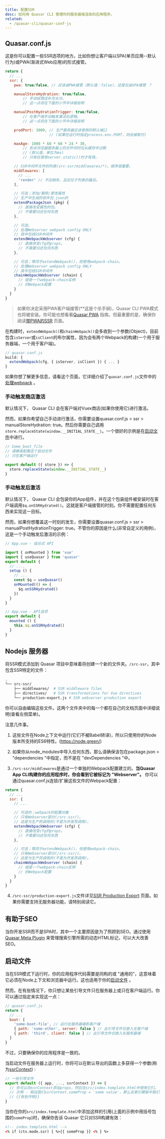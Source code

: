 ```yaml
---
title: 配置SSR
desc: 如何用 Quasar CLI 管理你的服务器端渲染的应用程序。
related:
  - /quasar-cli/quasar-conf-js
---
```


## Quasar.conf.js

这是你可以配置一些SSR选项的地方。比如你想让客户端以SPA(单页应用--默认行为)或PWA(渐进式Web应用)的形式接管。

```js
return {
  // ...
  ssr: {
    pwa: true/false, // 应该由PWA接管（默认值：false），还是仅由SPA接管 ？

    manualStoreHydration: true/false,
        // 手动给商店补充水分。
        // 这一点将在下面的小节中详细说明

    manualPostHydrationTrigger: true/false,
        // 在客户端手动触发激活后逻辑。
        // 这一点将在下面的小节中详细说明

    prodPort: 3000, // 生产服务器应该使用的默认端口
                    // (如果在运行时指定process.env.PORT，则会被取代)

    maxAge: 1000 * 60 * 60 * 24 * 30,
        // 告诉浏览器服务器上的文件何时应从缓存中过期
        // (默认值，单位为ms)
        // 只有在使用server.static()时才有效。

    // SSR中间件文件的列表(src-ssr/middlewares/*)。顺序很重要。
    middlewares: [
      // ...
      'render' // 不应缺失，且应位于列表的最后。
    ],

    // 可选；添加/删除/更改属性
    // 生产中生成的软件包.json的
    extendPackageJson (pkg) {
      // 直接改变属性的包。
      // 不需要归还任何东西
    },

    // 可选。
    // 处理Webserver webpack config ONLY
    // 其中包括SSR中间件
    extendWebpackWebserver (cfg) {
      // 直接改变cfg的props。
      // 不需要归还任何东西
    },

    // 可选；等同于extendWebpack()，但使用webpack-chain。
    // 处理Webserver webpack config ONLY
    // 其中包括SSR中间件
    chainWebpackWebserver (chain) {
      // 链是一个webpack-chain实例
      // 的Webpack配置
    }
  }
}
```

> 如果你决定采用PWA客户端接管(**这是个杀手锏)，Quasar CLI PWA模式也将被安装。你可能也想看看[Quasar PWA](/quasar-cli/developing-pwa/introduction) 指南。但最重要的是，确保你阅读[带PWA的SSR](/quasar-cli/developing-ssr/ssr-with-pwa) 页面。

在构建时，`extendWebpack()`和`chainWebpack()`会多收到一个参数(Object)，目前包含`isServer`或`isClient`的布尔属性，因为会有两个Webpack的构建(一个用于服务器端，一个用于客户端)。

```js
// quasar.conf.js
build: {
  extendWebpack(cfg, { isServer, isClient }) { ... }
}
```

如果你想了解更多信息，请看这个页面，它详细介绍了`quasar.conf.js`文件中的[处理webpack](/quasar-cli/handling-webpack) 。

### 手动触发商店激活

默认情况下， Quasar CLI 会在客户端对Vuex商店(如果你使用它)进行激活。

然而，如果你希望自己手动进行激活，你需要设置quasar.conf.js > ssr > manualStoreHydration: true。然后你需要自己调用`store.replaceState(window.__INITIAL_STATE__)`。一个很好的示例是在[启动文件](/quasar-cli/boot-files)中进行。

```js
// Some_boot_file
// 请确保配置这个启动文件
// 只在客户端运行

export default ({ store }) => {
  store.replaceState(window.__INITIAL_STATE__)
}
```

### 手动触发后激活

默认情况下， Quasar CLI 会包装你的App组件，并在这个包装组件被安装时在客户端调用`$q.onSSRHydrated()`。这就是客户端接管的时刻。你不需要配置任何东西来实现这一目标。

然而，如果你想覆盖这一时刻的发生，你需要设置quasar.conf.js > ssr > manualPostHydrationTrigger: true。不管你的原因是什么(非常自定义的用例)，这是一个手动触发后激活的示例：

```js
// App.vue - 组合式 API

import { onMounted } from 'vue'
import { useQuasar } from 'quasar'
export default {
  // ....
  setup () {
    // ...
    const $q = useQuasar()
    onMounted(() => {
      $q.onSSRHydrated()
    })
  }
}
```

```js
// App.vue - API选项
export default {
  mounted () {
    this.$q.onSSRHydrated()
  }
}
```

## Nodejs 服务器

将SSR模式添加到 Quasar 项目中意味着将创建一个新的文件夹。`/src-ssr`，其中包含SSR特定的文件：

```bash
.
└── src-ssr/
    ├── middlewares/  # SSR middleware files
    ├── directives/   # SSR transformations for Vue directives
    └── production-export.js # SSR webserver production export
```

你可以自由编辑这些文件。这两个文件夹中的每一个都在自己的文档页面中详细说明(查看左侧菜单)。

注意几件事。

1. 这些文件在Node上下文中运行(它们不被Babel转译)，所以只使用你的Node版本所支持的ES6特性。(https://node.green/)

2. 如果你从node_modules中导入任何东西，那么请确保该包在package.json > "dependencies "中指定，而不是在 "devDependencies "中。

3. `/src-ssr/middlewares`是通过一个单独的Webpack配置建立的。**当Quasar App CLI构建你的应用程序时，你会看到它被标记为 "Webserver"。** 你可以通过quasar.conf.js连锁/扩展这些文件的Webpack配置：

```js
return {
  // ...
  ssr: {
    // ...

    // 可选的；webpack的配置对象
    // 只有Webserver部分(/src-ssr/)。
    // 这是为生产而调用的(不是为开发而调用)。
    extendWebpackWebserver (cfg) {
      // 直接改变cfg的props。
      // 不需要归还任何东西
    },

    // 可选；等同于extendWebpack()，但使用webpack-chain。
    // 只有Webserver部分(/src-ssr/)。
    // 这是为生产而调用的(不是为开发而调用)。
    chainWebpackWebserver (chain) {
      // 链是一个webpack-chain实例
      // 的Webpack配置
    }
  }
}
```

4. `/src-ssr/production-export.js`文件详见[SSR Production Export](/quasar-cli/developing-ssr/ssr-production-export) 页面。如果你需要支持无服务器功能，请特别阅读它。

## 有助于SEO

当你开发SSR而不是SPA时，其中一个主要原因是为了照顾到SEO。通过使用[Quasar Meta Plugin](/quasar-plugins/meta) 来管理搜索引擎所需的动态HTML标记，可以大大改善SEO。

## 启动文件

当在SSR模式下运行时，你的应用程序代码需要是同构的或 "通用的"，这意味着它必须在Node上下文和浏览器中运行。这也适用于你的[启动文件](/quasar-cli/boot-files) 。

然而，在有些情况下，你只想让某些引导文件只在服务器上或只在客户端运行。你可以通过指定来实现这一点：

```js
// quasar.conf.js
return {
  // ...
  boot: [
    'some-boot-file', // 运行在服务器端和客户端
    { path: 'some-other', server: false } // 此引导文件仅嵌入在客户端
    { path: 'third', client: false } // 此引导文件仅嵌入在服务器端
  ]
}
```

不过，只要确保你的应用程序是一致的。

当启动文件在服务器上运行时，你将可以在默认导出的函数上多获得一个参数(称为[ssrContext](/quasar-cli/developing-ssr/ssr-context)) :

```js
// 一些引导文件
export default ({ app, ..., ssrContext }) => {
  // 你可以向ssrContext添加props，然后在src/index.template.html中使用它们。
  // 示例 - 假设我们ssrContext.someProp = 'some value'，那么在索引模板中我们可以引用它。
  // {{有些作物}}
}
```

当你在你的`src/index.template.html`中添加这样的引用(上面的示例中用括号包围的`someProp`)时，确保你告诉 Quasar 它只对SSR构建有效：

```html
<!-- index.template.html -->
<% if (ctx.mode.ssr) { %>{{ someProp }} <% } %>
```
